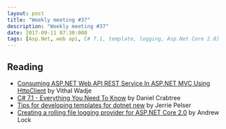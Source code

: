 ```yaml
---
layout: post
title: "Weekly meeting #37"
description: "Weekly meeting #37"
date: 2017-09-11 07:30:000
tags: [Asp.Net, web api, C# 7.1, template, logging, Asp.Net Core 2.0]
--- 
```

 
## Reading

* [Consuming ASP.NET Web API REST Service In ASP.NET MVC Using HttpClient](http://www.c-sharpcorner.com/article/consuming-asp-net-web-api-rest-service-in-asp-net-mvc-using-http-client/) by Vithal Wadje
* [C# 7.1 - Everything You Need To Know](https://www.danielcrabtree.com/blog/329/c-sharp-7-1-everything-you-need-to-know) by Daniel Crabtree
* [Tips for developing templates for dotnet new](http://www.jerriepelser.com/blog/tips-for-developing-dotnet-new-templates/) by Jerrie Pelser
* [Creating a rolling file logging provider for ASP.NET Core 2.0](https://andrewlock.net/creating-a-rolling-file-logging-provider-for-asp-net-core-2-0/) by Andrew Lock
